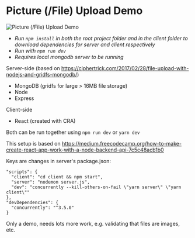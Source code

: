 # Picture (/File) Upload Demo

![Picture (/File) Upload Demo](https://github.com/IADT-AdvancedJS/mern-file-upload/blob/master/file-upload.png)

- *Run `npm install` in both the root project folder and in the client folder to download dependencies for server and client respectively*
- *Run with `npm run dev`*
- *Requires local mongodb server to be running*

Server-side (based on https://ciphertrick.com/2017/02/28/file-upload-with-nodejs-and-gridfs-mongodb/)
- MongoDB (gridfs for large > 16MB file storage)
- Node
- Express

Client-side
- React (created with CRA)

Both can be run together using
`npm run dev` or `yarn dev`

This setup is based on https://medium.freecodecamp.org/how-to-make-create-react-app-work-with-a-node-backend-api-7c5c48acb1b0

Keys are changes in server's package.json:

```
"scripts": {
  "client": "cd client && npm start",
  "server": "nodemon server.js",
  "dev": "concurrently --kill-others-on-fail \"yarn server\" \"yarn client\""
},
"devDependencies": {
  "concurrently": "^3.5.0"
}
```


Only a demo, needs lots more work, e.g. validating that files are images, etc.
